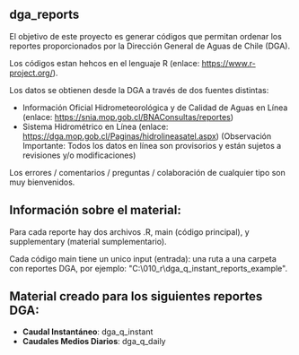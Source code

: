## dga_reports

El objetivo de este proyecto es generar códigos que permitan ordenar los reportes proporcionados por la Dirección General de Aguas de Chile (DGA).

Los códigos estan hehcos en el lenguaje R (enlace: https://www.r-project.org/). 

Los datos se obtienen desde la DGA a través de dos fuentes distintas: 
- Información Oficial Hidrometeorológica y de Calidad de Aguas en Línea (enlace: https://snia.mop.gob.cl/BNAConsultas/reportes)
- Sistema Hidrométrico en Línea (enlace: https://dga.mop.gob.cl/Paginas/hidrolineasatel.aspx) (Observación Importante: Todos los datos en línea son provisorios y están sujetos a revisiones y/o modificaciones)

Los errores / comentarios / preguntas / colaboración de cualquier tipo son muy bienvenidos.

## Información sobre el material: 

Para cada reporte hay dos archivos .R, main (código principal), y supplementary (material sumplementario).

Cada código main tiene un unico input (entrada): una ruta a una carpeta con reportes DGA, por ejemplo: "C:\\010_r\\dga_q_instant_reports_example".

## Material creado para los siguientes reportes DGA: 
* **Caudal Instantáneo**: dga_q_instant
* **Caudales Medios Diarios**: dga_q_daily
